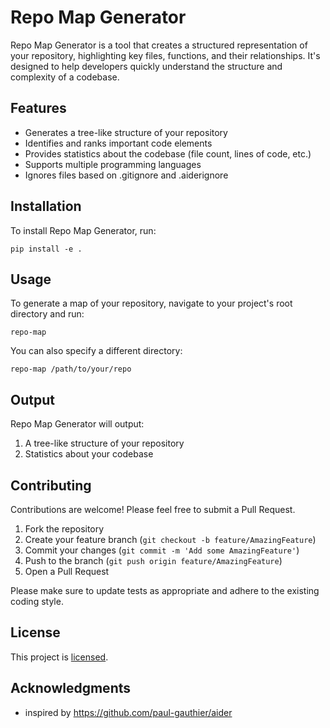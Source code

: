 # Repo Map Generator

Repo Map Generator is a tool that creates a structured representation of your repository, highlighting key files, functions, and their relationships. It's designed to help developers quickly understand the structure and complexity of a codebase.

## Features

- Generates a tree-like structure of your repository
- Identifies and ranks important code elements
- Provides statistics about the codebase (file count, lines of code, etc.)
- Supports multiple programming languages
- Ignores files based on .gitignore and .aiderignore

## Installation

To install Repo Map Generator, run:

```
pip install -e .
```

## Usage

To generate a map of your repository, navigate to your project's root directory and run:

```
repo-map
```

You can also specify a different directory:

```
repo-map /path/to/your/repo
```

## Output

Repo Map Generator will output:
1. A tree-like structure of your repository
2. Statistics about your codebase

## Contributing

Contributions are welcome! Please feel free to submit a Pull Request.

1. Fork the repository
2. Create your feature branch (`git checkout -b feature/AmazingFeature`)
3. Commit your changes (`git commit -m 'Add some AmazingFeature'`)
4. Push to the branch (`git push origin feature/AmazingFeature`)
5. Open a Pull Request

Please make sure to update tests as appropriate and adhere to the existing coding style.

## License

This project is [licensed](LICENSE).

## Acknowledgments

- inspired by https://github.com/paul-gauthier/aider

